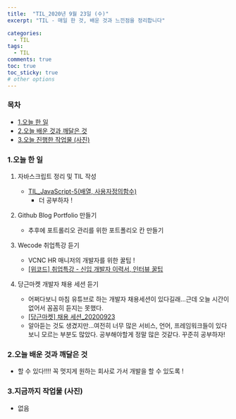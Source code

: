 ```yaml
---
title:  "TIL_2020년 9월 23일 (수)"
excerpt: "TIL - 매일 한 것, 배운 것과 느낀점을 정리합니다"

categories:
  - TIL
tags:
  - TIL
comments: true
toc: true
toc_sticky: true
# other options
---
```



<h3>목차</h3>

- [1.오늘 한 일](#1오늘-한-일)
- [2.오늘 배운 것과 깨달은 것](#2오늘-배운-것과-깨달은-것)
- [3.오늘 진행한 작업물 (사진)](#3오늘-진행한-작업물-사진)
  

### 1.오늘 한 일
    
1. 자바스크립트 정리 및 TIL 작성
    - [TIL_JavaScript-5(배열, 사용자정의함수)](https://hocheoljang.github.io/til/javascript/TIL-JavaScript-5/)
        - 더 공부하자 !

2. Github Blog Portfolio 만들기
    - 추후에 포트롤리오 관리를 위한 포트폴리오 칸 만들기
            
3. Wecode 취업특강 듣기
    - VCNC HR 매니저의 개발자를 위한 꿀팁 !
    - [[위코드] 취업특강 - 신입 개발자 이력서, 인터뷰 꿀팁](https://hocheoljang.github.io/etc/%EC%B7%A8%EC%97%85%ED%8A%B9%EA%B0%95-%EC%8B%A0%EC%9E%85%EA%B0%9C%EB%B0%9C%EC%9E%90-%EC%9D%B4%EB%A0%A5%EC%84%9C,-%EC%9D%B8%ED%84%B0%EB%B7%B0-%ED%8C%81/)
4. 당근마켓 개발자 채용 세션 듣기
    - 어쩌다보니 마침 유튜브로 하는 개발자 채용세션이 있다길래...근데 오늘 시간이 없어서 꼼꼼히 듣지는 못했다. 
    - [[당근마켓] 채용 세션_20200923](https://hocheoljang.github.io/etc/%EB%8B%B9%EA%B7%BC%EB%A7%88%EC%BC%93-%EC%B1%84%EC%9A%A9%EC%84%B8%EC%85%98/)
    - 알아듣는 것도 생겼지만...여전히 너무 많은 서비스, 언어, 프레임워크들이 있다보니 모르는 부분도 많았다.
    공부해야할게 정말 많은 것같다. 꾸준히 공부하자!
    
### 2.오늘 배운 것과 깨달은 것

- 할 수 있다!!!! 꼭 멋지게 원하는 회사로 가서 개발을 할 수 있도록 !

### 3.지금까지 작업물 (사진)

- 없음


>